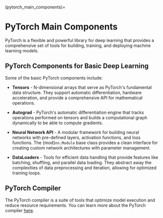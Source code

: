 (pytorch_main_components)=
# PyTorch Main Components

PyTorch is a flexible and powerful library for deep learning that provides a comprehensive set of tools for building, training, and deploying machine learning models.

## PyTorch Components for Basic Deep Learning

Some of the basic PyTorch components include:

* **Tensors** - N-dimensional arrays that serve as PyTorch's fundamental
data structure. They support automatic differentiation, hardware acceleration, and provide a comprehensive API for mathematical operations.

* **Autograd** - PyTorch's automatic differentiation engine
that tracks operations performed on tensors and builds a computational
graph dynamically to be able to compute gradients.

* **Neural Network API** - A modular framework for building neural networks with pre-defined layers,
activation functions, and loss functions. The {mod}`nn.Module` base class provides a clean interface
for creating custom network architectures with parameter management.

* **DataLoaders** - Tools for efficient data handling that provide
features like batching, shuffling, and parallel data loading. They abstract away the complexities
of data preprocessing and iteration, allowing for optimized training loops.


## PyTorch Compiler

The PyTorch compiler is a suite of tools that optimize model execution and
reduce resource requirements. You can learn more about the PyTorch compiler [here](https://docs.pytorch.org/docs/stable/torch.compiler_get_started.html).
